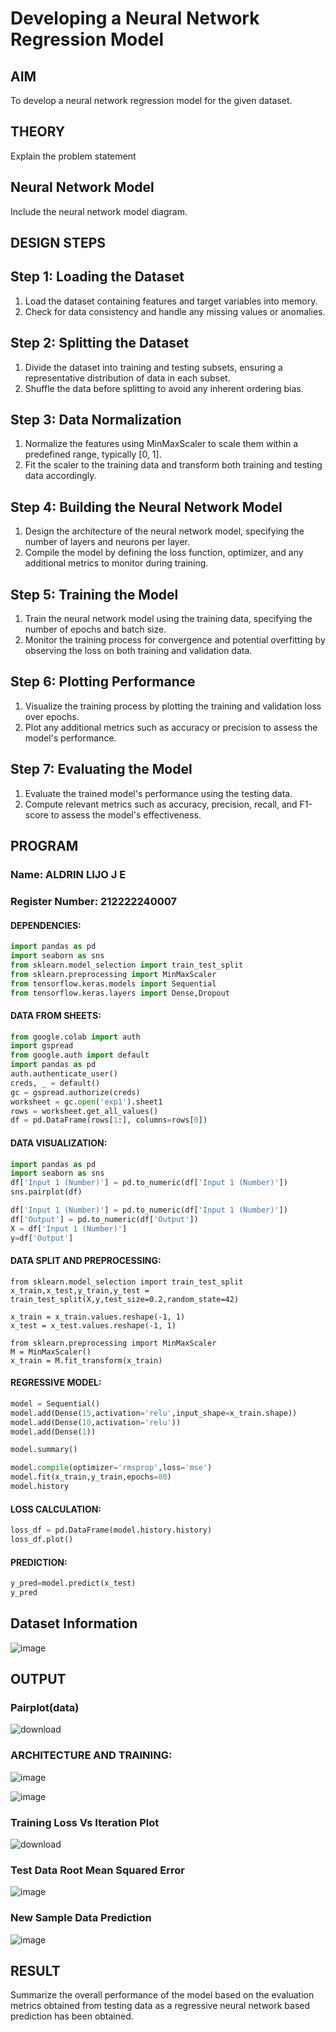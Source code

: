 # Developing a Neural Network Regression Model

## AIM

To develop a neural network regression model for the given dataset.

## THEORY

Explain the problem statement

## Neural Network Model

Include the neural network model diagram.

## DESIGN STEPS

## Step 1: Loading the Dataset
1. Load the dataset containing features and target variables into memory.
2. Check for data consistency and handle any missing values or anomalies.

## Step 2: Splitting the Dataset
1. Divide the dataset into training and testing subsets, ensuring a representative distribution of data in each subset.
2. Shuffle the data before splitting to avoid any inherent ordering bias.

## Step 3: Data Normalization
1. Normalize the features using MinMaxScaler to scale them within a predefined range, typically [0, 1].
2. Fit the scaler to the training data and transform both training and testing data accordingly.

## Step 4: Building the Neural Network Model
1. Design the architecture of the neural network model, specifying the number of layers and neurons per layer.
2. Compile the model by defining the loss function, optimizer, and any additional metrics to monitor during training.

## Step 5: Training the Model
1. Train the neural network model using the training data, specifying the number of epochs and batch size.
2. Monitor the training process for convergence and potential overfitting by observing the loss on both training and validation data.

## Step 6: Plotting Performance
1. Visualize the training process by plotting the training and validation loss over epochs.
2. Plot any additional metrics such as accuracy or precision to assess the model's performance.

## Step 7: Evaluating the Model
1. Evaluate the trained model's performance using the testing data.
2. Compute relevant metrics such as accuracy, precision, recall, and F1-score to assess the model's effectiveness.

## PROGRAM
### Name: ALDRIN LIJO J E
### Register Number: 212222240007
#### DEPENDENCIES:
```py
import pandas as pd
import seaborn as sns
from sklearn.model_selection import train_test_split
from sklearn.preprocessing import MinMaxScaler
from tensorflow.keras.models import Sequential
from tensorflow.keras.layers import Dense,Dropout
```
#### DATA FROM SHEETS:
```py
from google.colab import auth
import gspread
from google.auth import default
import pandas as pd
auth.authenticate_user()
creds, _ = default()
gc = gspread.authorize(creds)
worksheet = gc.open('exp1').sheet1
rows = worksheet.get_all_values()
df = pd.DataFrame(rows[1:], columns=rows[0])
```
#### DATA VISUALIZATION:
```py
import pandas as pd
import seaborn as sns
df['Input 1 (Number)'] = pd.to_numeric(df['Input 1 (Number)'])
sns.pairplot(df)

df['Input 1 (Number)'] = pd.to_numeric(df['Input 1 (Number)'])
df['Output'] = pd.to_numeric(df['Output'])
X = df['Input 1 (Number)']
y=df['Output']
```
#### DATA SPLIT AND PREPROCESSING:
```PY
from sklearn.model_selection import train_test_split
x_train,x_test,y_train,y_test = train_test_split(X,y,test_size=0.2,random_state=42)

x_train = x_train.values.reshape(-1, 1)
x_test = x_test.values.reshape(-1, 1)

from sklearn.preprocessing import MinMaxScaler
M = MinMaxScaler()
x_train = M.fit_transform(x_train)
```
#### REGRESSIVE MODEL:
```py
model = Sequential()
model.add(Dense(15,activation='relu',input_shape=x_train.shape))
model.add(Dense(10,activation='relu'))
model.add(Dense(1))

model.summary()

model.compile(optimizer='rmsprop',loss='mse')
model.fit(x_train,y_train,epochs=80)
model.history
```
#### LOSS CALCULATION:
```py
loss_df = pd.DataFrame(model.history.history)
loss_df.plot()
```
#### PREDICTION:
```py
y_pred=model.predict(x_test)
y_pred
```

## Dataset Information

![image](https://github.com/aldrinlijo04/basic-nn-model/assets/118544279/952c35cb-79d1-453d-9780-e211a080b1b6)


## OUTPUT
### Pairplot(data)
![download](https://github.com/aldrinlijo04/basic-nn-model/assets/118544279/c4937b65-3e29-4f5e-8cce-e2925522a8ab)

### ARCHITECTURE AND TRAINING:
![image](https://github.com/aldrinlijo04/basic-nn-model/assets/118544279/1a82aef8-a035-48a3-9c93-e8908b00e92f)

![image](https://github.com/aldrinlijo04/basic-nn-model/assets/118544279/c188bf64-7126-4b98-a1d7-82d83b7e76c2)

### Training Loss Vs Iteration Plot
![download](https://github.com/aldrinlijo04/basic-nn-model/assets/118544279/469a0bd5-2e56-4c2a-9544-f1bf1b54afbf)

### Test Data Root Mean Squared Error

![image](https://github.com/aldrinlijo04/basic-nn-model/assets/118544279/8eef4424-1609-417f-aa54-b0d3e49fddd6)

### New Sample Data Prediction

![image](https://github.com/aldrinlijo04/basic-nn-model/assets/118544279/41fed62c-2976-4ae8-8d0f-f82bb310f133)


## RESULT

Summarize the overall performance of the model based on the evaluation metrics obtained from testing data as a regressive neural network based prediction has been obtained.
